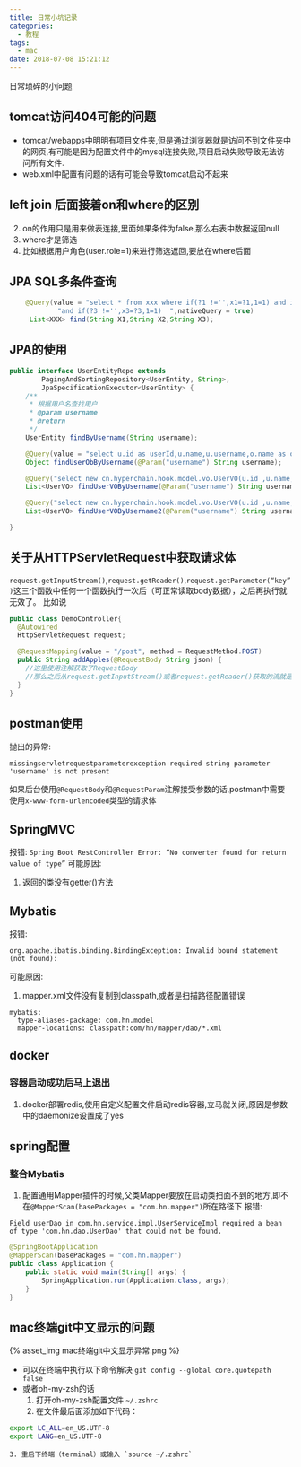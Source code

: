 ```yaml
---
title: 日常小坑记录
categories:
  - 教程
tags:
  - mac
date: 2018-07-08 15:21:12
---
```

 日常琐碎的小问题
 <!-- more -->


## tomcat访问404可能的问题
* tomcat/webapps中明明有项目文件夹,但是通过浏览器就是访问不到文件夹中的网页,有可能是因为配置文件中的mysql连接失败,项目启动失败导致无法访问所有文件.
* web.xml中配置有问题的话有可能会导致tomcat启动不起来

## left join 后面接着on和where的区别
2. on的作用只是用来做表连接,里面如果条件为false,那么右表中数据返回null
1. where才是筛选
3. 比如根据用户角色(user.role=1)来进行筛选返回,要放在where后面

## JPA SQL多条件查询
```java
    @Query(value = "select * from xxx where if(?1 !='',x1=?1,1=1) and if(?2 !='',x2=?2,1=1)" +
            "and if(?3 !='',x3=?3,1=1)  ",nativeQuery = true)
     List<XXX> find(String X1,String X2,String X3);
```

## JPA的使用
```java
public interface UserEntityRepo extends
        PagingAndSortingRepository<UserEntity, String>,
        JpaSpecificationExecutor<UserEntity> {
    /**
     * 根据用户名查找用户
     * @param username
     * @return
     */
    UserEntity findByUsername(String username);

    @Query(value = "select u.id as userId,u.name,u.username,o.name as orgName,u.status from user u left join organization o on u.org_id=o.id where u.username=:username",nativeQuery = true)//使用原生SQL的方式
    Object findUserObByUsername(@Param("username") String username);

    @Query("select new cn.hyperchain.hook.model.vo.UserVO(u.id ,u.name,u.username,o.name ,u.status) from UserEntity u ,OrganizationEntity o where u.orgId=o.id and u.username=:username")
    List<UserVO> findUserVOByUsername(@Param("username") String username);//这种方式会报错:Path expected for join,hibernate不认识join?

    @Query("select new cn.hyperchain.hook.model.vo.UserVO(u.id ,u.name,u.username,o.name ,u.status) from UserEntity u, OrganizationEntity o where u.orgId=o.id and u.username=:username")//正确的方式,要使用类名而不是表名
    List<UserVO> findUserVOByUsername2(@Param("username") String username);

}
```

## 关于从HTTPServletRequest中获取请求体
`request.getInputStream()`,`request.getReader()`,`request.getParameter(“key”)`这三个函数中任何一个函数执行一次后（可正常读取body数据），之后再执行就无效了。
比如说
```java
public class DemoController{
  @Autowired
  HttpServletRequest request;

  @RequestMapping(value = "/post", method = RequestMethod.POST)
  public String addApples(@RequestBody String json) {
    //这里使用注解获取了RequestBody
    //那么之后从request.getInputStream()或者request.getReader()获取的流就是空的
  }
}
```

## postman使用
抛出的异常:
```
missingservletrequestparameterexception required string parameter 'username' is not present
```
如果后台使用`@RequestBody`和`@RequestParam`注解接受参数的话,postman中需要使用`x-www-form-urlencoded`类型的请求体

## SpringMVC
报错:
`Spring Boot RestController Error: “No converter found for return value of type”`
可能原因:
1. 返回的类没有getter()方法

## Mybatis
报错:
```
org.apache.ibatis.binding.BindingException: Invalid bound statement (not found):
```
可能原因:
1. mapper.xml文件没有复制到classpath,或者是扫描路径配置错误
```
mybatis:
  type-aliases-package: com.hn.model
  mapper-locations: classpath:com/hn/mapper/dao/*.xml
```

## docker
### 容器启动成功后马上退出
1. docker部署redis,使用自定义配置文件启动redis容器,立马就关闭,原因是参数中的daemonize设置成了yes

## spring配置
### 整合Mybatis
1. 配置通用Mapper插件的时候,父类Mapper要放在启动类扫面不到的地方,即不在`@MapperScan(basePackages = "com.hn.mapper")`所在路径下
报错:
```
Field userDao in com.hn.service.impl.UserServiceImpl required a bean of type 'com.hn.dao.UserDao' that could not be found.
```
```java
@SpringBootApplication
@MapperScan(basePackages = "com.hn.mapper")
public class Application {
    public static void main(String[] args) {
        SpringApplication.run(Application.class, args);
    }
}
```



## mac终端git中文显示的问题
{% asset_img mac终端git中文显示异常.png %}
* 可以在终端中执行以下命令解决
	`git config --global core.quotepath false`
* 或者oh-my-zsh的话
	1. 打开oh-my-zsh配置文件 `~/.zshrc` 
	2. 在文件最后面添加如下代码：
```sh 
export LC_ALL=en_US.UTF-8
export LANG=en_US.UTF-8
```
	3. 重启下终端（terminal）或输入 `source ~/.zshrc`
